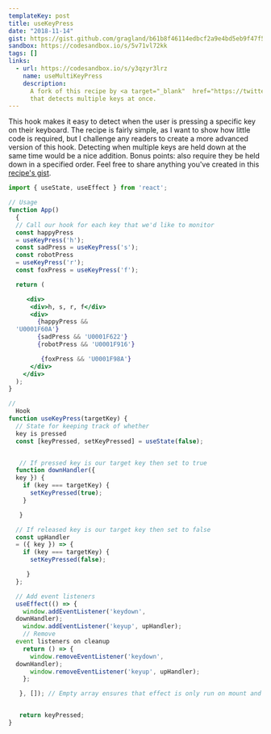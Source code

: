```yaml
---
templateKey: post
title: useKeyPress
date: "2018-11-14"
gist: https://gist.github.com/gragland/b61b8f46114edbcf2a9e4bd5eb9f47f5
sandbox: https://codesandbox.io/s/5v71vl72kk
tags: []
links:
  - url: https://codesandbox.io/s/y3qzyr3lrz
    name: useMultiKeyPress
    description:
      A fork of this recipe by <a target="_blank"  href="https://twitter.com/jhsu">@jhsu</a>
      that detects multiple keys at once.
---
```


This hook makes it easy to detect when the user is pressing a specific key on their keyboard. The recipe is fairly simple, as I want to show how little code is required, but I challenge any readers to create a more advanced version of this hook. Detecting when multiple keys are held down at the same time would be a nice addition. Bonus points: also require they be held down in a specified order. Feel free to share anything you've created in this [recipe's gist](https://gist.github.com/gragland/b61b8f46114edbcf2a9e4bd5eb9f47f5).

```jsx
import { useState, useEffect } from 'react';

// Usage
function App()
  {
  // Call our hook for each key that we'd like to monitor
  const happyPress
  = useKeyPress('h');
  const sadPress = useKeyPress('s');
  const robotPress
  = useKeyPress('r');
  const foxPress = useKeyPress('f');

  return (

     <div>
      <div>h, s, r, f</div>
      <div>
        {happyPress &&
  'U0001F60A'}
        {sadPress && 'U0001F622'}
        {robotPress && 'U0001F916'}

         {foxPress && 'U0001F98A'}
      </div>
    </div>
  );
}

//
  Hook
function useKeyPress(targetKey) {
  // State for keeping track of whether
  key is pressed
  const [keyPressed, setKeyPressed] = useState(false);


   // If pressed key is our target key then set to true
  function downHandler({
  key }) {
    if (key === targetKey) {
      setKeyPressed(true);
    }

   }

  // If released key is our target key then set to false
  const upHandler
  = ({ key }) => {
    if (key === targetKey) {
      setKeyPressed(false);

     }
  };

  // Add event listeners
  useEffect(() => {
    window.addEventListener('keydown',
  downHandler);
    window.addEventListener('keyup', upHandler);
    // Remove
  event listeners on cleanup
    return () => {
      window.removeEventListener('keydown',
  downHandler);
      window.removeEventListener('keyup', upHandler);
    };

   }, []); // Empty array ensures that effect is only run on mount and unmount


   return keyPressed;
}
```
